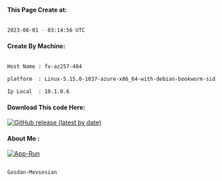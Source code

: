 
   
#### This Page Create at:

```bash

2023-06-01 - 03:14:56 UTC

```

#### Create By Machine:

```bash

Host Name : fv-az257-484

platform  : Linux-5.15.0-1037-azure-x86_64-with-debian-bookworm-sid

Ip Local  : 10.1.0.6

```
#### Download This code Here:

[![GitHub release (latest by date)](https://img.shields.io/github/v/release/Gosdan-Movsesian/Gosdan?style=for-the-badge&label=Download)](https://github.com/Gosdan-Movsesian/Gosdan/releases) 

</p> 

#### About Me :

[![App-Run](https://github.com/Gosdan-Movsesian/Gosdan/actions/workflows/App-Run.yml/badge.svg)](https://github.com/Gosdan-Movsesian/Gosdan/actions/workflows/App-Run.yml)

```bash

Gosdan-Movsesian

```

